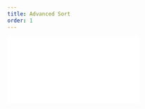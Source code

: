 ```yaml
---
title: Advanced Sort
order: 1
---
```


<embed src="@/docs/manual/basic/sort/advanced.zh.md"></embed>
